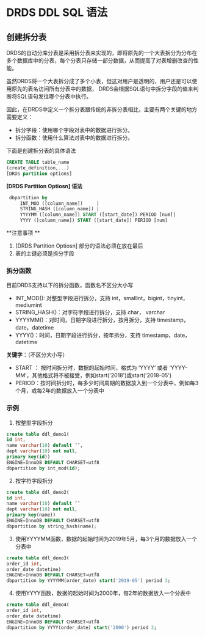 # DRDS DDL SQL 语法

## 创建拆分表
DRDS的自动分库分表是采用拆分表来实现的，即将原先的一个大表拆分为分布在多个数据库中的分表，每个分表只存储一部分数据，从而提高了对表增删改查的性能。 

虽然DRDS将一个大表拆分成了多个小表，但这对用户是透明的，用户还是可以使用原先的表名访问所有分表中的数据，
DRDS会根据SQL语句中拆分字段的值来判断将SQL语句发往哪个分表中执行。

因此，在DRDS中定义一个拆分表跟传统的非拆分表相比，主要有两个关键的地方需要定义：
- 拆分字段：使用哪个字段对表中的数据进行拆分。
- 拆分函数：使用什么算法对表中的数据进行拆分。


下面是创建拆分表的具体语法
```SQL
CREATE TABLE table_name
(create_definition,...)
[DRDS partition options]
```

**[DRDS Partition Optiosn] 语法**
```SQL
 dbpartition by
     INT_MOD ([column_name])     |
     STRING_HASH ([column_name]) |
     YYYYMM ([column_name]) START ([start_date]) PERIOD [num]|
     YYYY ([column_name]) START ([start_date]) PERIOD [num]  
```

**注意事项 **
1. [DRDS Partition Optiosn] 部分的语法必须在放在最后
2. 表的主键必须是拆分字段

### 拆分函数
目前DRDS支持以下的拆分函数，函数名不区分大小写
- INT_MOD(): 对整型字段进行拆分，支持 int，smallint，bigint，tinyint，mediumint
- STRING_HASH()：对字符字段进行拆分，支持 char， varchar
- YYYYMM()：对时间，日期字段进行拆分，按月拆分，支持 timestamp，date，datetime
- YYYY()：时间，日期字段进行拆分，按年拆分，支持 timestamp，date，datetime
 
 **关键字：**（不区分大小写）
 - START ： 按时间拆分时，数据的起始时间，格式为 ‘YYYY’ 或者 ‘YYYY-MM’，其他格式将不被接受，例如start('2018')或start('2018-05')
 - PERIOD：按时间拆分时，每多少时间周期的数据放入到一个分表中，例如每3个月，或每2年的数据放入一个分表中
 
 ### 示例
 1. 按整型字段拆分
  ```SQL
create table ddl_demo1(
id int,
name varchar(10) default ‘’,
dept varchar(10) not null,
primary key(id))
ENGINE=InnoDB DEFAULT CHARSET=utf8
dbpartition by int_mod(id);
```
 
2. 按字符字段拆分
  ```SQL
create table ddl_demo2(
id int,
name varchar(10) default ‘’
dept varchar(10) not null,
primary key(name))
ENGINE=InnoDB DEFAULT CHARSET=utf8
dbpartition by string_hash(name);
```
 
 3. 使用YYYYMM函数，数据的起始时间为2019年5月，每3个月的数据放入一个分表中
 ```SQL
 create table ddl_demo3(
 order_id int,
 order_date datetime)
 ENGINE=InnoDB DEFAULT CHARSET=utf8
 dbpartition by YYYYMM(order_date) start('2019-05') period 3;
 ```
 4. 使用YYYY函数，数据的起始时间为2000年，每2年的数据放入一个分表中
  ```SQL
 create table ddl_demo4(
 order_id int,
 order_date datetime)
 ENGINE=InnoDB DEFAULT CHARSET=utf8
 dbpartition by YYYY(order_date) start('2000') period 2;
 ```
